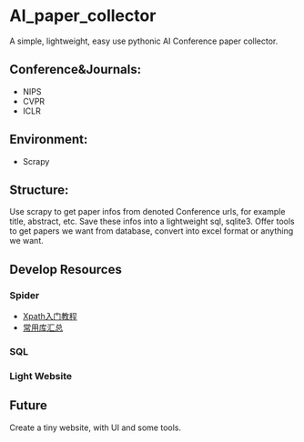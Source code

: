 # AI_paper_collector
A simple, lightweight, easy use pythonic AI Conference paper collector.
## Conference&Journals:
- NIPS
- CVPR
- ICLR
## Environment:
- Scrapy
## Structure:
Use scrapy to get paper infos from denoted Conference urls, for example title, abstract, etc.
Save these infos into a lightweight sql, sqlite3.
Offer tools to get papers we want from database, convert into excel format or anything we want.
## Develop Resources
### Spider
- [Xpath入门教程](https://www.runoob.com/xpath/xpath-nodes.html)
- [常用库汇总](https://zhuanlan.zhihu.com/p/81944559)
### SQL
### Light Website
## Future
Create a tiny website, with UI and some tools.